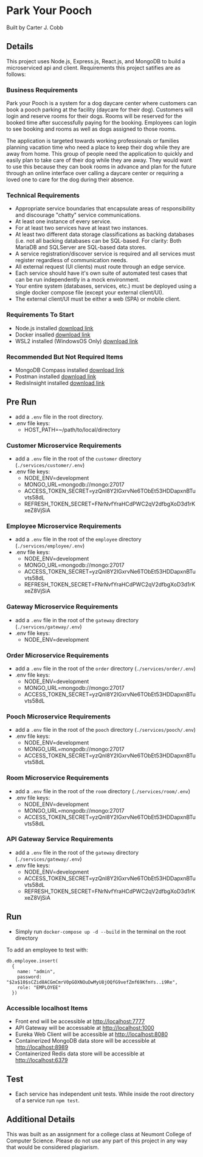 # Park Your Pooch

Built by Carter J. Cobb

## Details

This project uses Node.js, Express.js, React.js, and MongoDB to build a microserviced api and client. Requirements this project satifies are as follows:

### Business Requirements

Park your Pooch is a system for a dog daycare center where customers can book a pooch parking at the facility (daycare for their dog). Customers will login and reserve rooms for their dogs. Rooms will be reserved for the booked time after successfully paying for the booking. Employees can login to see booking and rooms as well as dogs assigned to those rooms.

The application is targeted towards working professionals or families planning vacation time who need a place to keep their dog while they are away from home. This group of people need the application to quickly and easily plan to take care of their dog while they are away. They would want to use this because they can book rooms in advance and plan for the future through an online interface over calling a daycare center or requiring a loved one to care for the dog during their absence.

### Technical Requirements

- Appropriate service boundaries that encapsulate areas of responsibility and discourage "chatty" service communications.
- At least one instance of every service.
- For at least two services have at least two instances.
- At least two different data storage classifications as backing databases (i.e. not all backing databases can be SQL-based. For clarity: Both MariaDB and SQLServer are SQL-based data stores.
- A service registration/discover service is required and all services must register regardless of communication needs.
- All external request (UI clients) must route through an edge service.
- Each service should have it's own suite of automated test cases that can be run independently in a mock environment.
- Your entire system (databases, services, etc.) must be deployed using a single docker compose file (except your external client/UI).
- The external client/UI must be either a web (SPA) or mobile client.

### Requirements To Start

- Node.js installed [download link](https://nodejs.org/en/download/)
- Docker insalled [download link](https://www.docker.com/products/docker-desktop)
- WSL2 installed (WindowsOS Only) [download link](https://wslstorestorage.blob.core.windows.net/wslblob/wsl_update_x64.msi)

### Recommended But Not Required Items

- MongoDB Compass installed [download link](https://www.mongodb.com/try/download/compass)
- Postman installed [download link](https://www.postman.com/downloads/)
- RedisInsight installed [download link](https://redislabs.com/redis-enterprise/redis-insight/)

## Pre Run

- add a `.env` file in the root directory.
- .env file keys:
  - HOST_PATH=~/path/to/local/directory

### Customer Microservice Requirements

- add a `.env` file in the root of the `customer` directory (`./services/customer/.env`)
- .env file keys:
  - NODE_ENV=development
  - MONGO_URL=mongodb://mongo:27017
  - ACCESS_TOKEN_SECRET=yzQnI8Y2lGxrvNe6TObEt53HDDapxnBTuvts58dL
  - REFRESH_TOKEN_SECRET=FNrNvfYraHCdPWC2qV2dfbgXoD3d1rKxeZ8VjSiA

### Employee Microservice Requirements

- add a `.env` file in the root of the `employee` directory (`./services/employee/.env`)
- .env file keys:
  - NODE_ENV=development
  - MONGO_URL=mongodb://mongo:27017
  - ACCESS_TOKEN_SECRET=yzQnI8Y2lGxrvNe6TObEt53HDDapxnBTuvts58dL
  - REFRESH_TOKEN_SECRET=FNrNvfYraHCdPWC2qV2dfbgXoD3d1rKxeZ8VjSiA

### Gateway Microservice Requirements

- add a `.env` file in the root of the `gateway` directory (`./services/gateway/.env`)
- .env file keys:
  - NODE_ENV=development

### Order Microservice Requirements

- add a `.env` file in the root of the `order` directory (`./services/order/.env`)
- .env file keys:
  - NODE_ENV=development
  - MONGO_URL=mongodb://mongo:27017
  - ACCESS_TOKEN_SECRET=yzQnI8Y2lGxrvNe6TObEt53HDDapxnBTuvts58dL

### Pooch Microservice Requirements

- add a `.env` file in the root of the `pooch` directory (`./services/pooch/.env`)
- .env file keys:
  - NODE_ENV=development
  - MONGO_URL=mongodb://mongo:27017
  - ACCESS_TOKEN_SECRET=yzQnI8Y2lGxrvNe6TObEt53HDDapxnBTuvts58dL

### Room Microservice Requirements

- add a `.env` file in the root of the `room` directory (`./services/room/.env`)
- .env file keys:
  - NODE_ENV=development
  - MONGO_URL=mongodb://mongo:27017
  - ACCESS_TOKEN_SECRET=yzQnI8Y2lGxrvNe6TObEt53HDDapxnBTuvts58dL

### API Gateway Service Requirements

- add a `.env` file in the root of the `gateway` directory (`./services/gateway/.env`)
- .env file keys:
  - NODE_ENV=development
  - ACCESS_TOKEN_SECRET=yzQnI8Y2lGxrvNe6TObEt53HDDapxnBTuvts58dL
  - REFRESH_TOKEN_SECRET=FNrNvfYraHCdPWC2qV2dfbgXoD3d1rKxeZ8VjSiA

## Run

- Simply run `docker-compose up -d --build` in the terminal on the root directory

To add an employee to test with:

```shell
db.employee.insert(
  {
    name: "admin",
    password: "$2a$10$sCZid8ACGmCmrV0pGOXNOuDwMyU8jOQfG9vefZmf69KfmYs..i9Re",
    role: "EMPLOYEE"
  })
```

### Accessible localhost Items

- Front end will be accessible at <http://localhost:7777>
- API Gateway will be accessable at <http://localhost:1000>
- Eureka Web Client will be accessible at <http://localhost:8080>
- Containerized MongoDB data store will be accessible at <http://localhost:8989>
- Containerized Redis data store will be accessible at <http://localhost:6379>

## Test

- Each service has independent unit tests. While inside the root directory of a service run `npm test`.

## Additional Details

This was built as an assignment for a college class at Neumont College of Computer Science. Please do not use any part of this project in any way that would be considered plagiarism.
